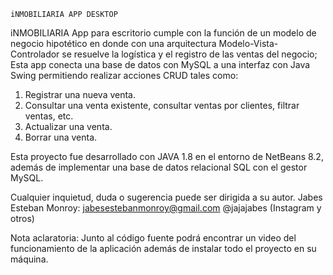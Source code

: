	iNMOBILIARIA APP DESKTOP
iNMOBILIARIA App para escritorio cumple con la función de un modelo de negocio hipotético en donde con una arquitectura Modelo-Vista-Controlador se resuelve la logística y el registro de las ventas del negocio; Esta app conecta una base de datos con MySQL a una interfaz con Java Swing permitiendo realizar acciones CRUD tales como:
 1. Registrar una nueva venta.
 2. Consultar una venta existente, consultar ventas por clientes, filtrar ventas, etc.
 3. Actualizar una venta.
 4. Borrar una venta.

Esta proyecto fue desarrollado con JAVA 1.8 en el entorno de NetBeans 8.2, además de implementar una base de datos relacional SQL con el gestor MySQL.

Cualquier inquietud, duda o sugerencia puede ser dirigida a su autor.
	Jabes Esteban Monroy:	jabesestebanmonroy@gmail.com
				@jajajabes (Instagram y otros)

Nota aclaratoria: Junto al código fuente podrá encontrar un video del funcionamiento de la aplicación además de instalar todo el proyecto en su máquina.
